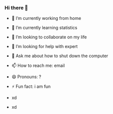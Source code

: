 ### Hi there 👋

- 🔭 I’m currently working from home
- 🌱 I’m currently learning statistics
- 👯 I’m looking to collaborate on my life
- 🤔 I’m looking for help with expert
- 💬 Ask me about how to shut down the computer
- 📫 How to reach me: email
- 😄 Pronouns: ?
- ⚡ Fun fact: i am fun

- xd
 - xd
<!--
**cwpau0/cwpau0** is a ✨ _special_ ✨ repository because its `README.md` (this file) appears on your GitHub profile.

Here are some ideas to get you started:

- 🔭 I’m currently working from home
- 🌱 I’m currently learning ENGG2780
- 👯 I’m looking to collaborate on my life
- 🤔 I’m looking for help with expert
- 💬 Ask me about how to shut down the computer
- 📫 How to reach me: email
- 😄 Pronouns: ?
- ⚡ Fun fact: i am fun
-->
